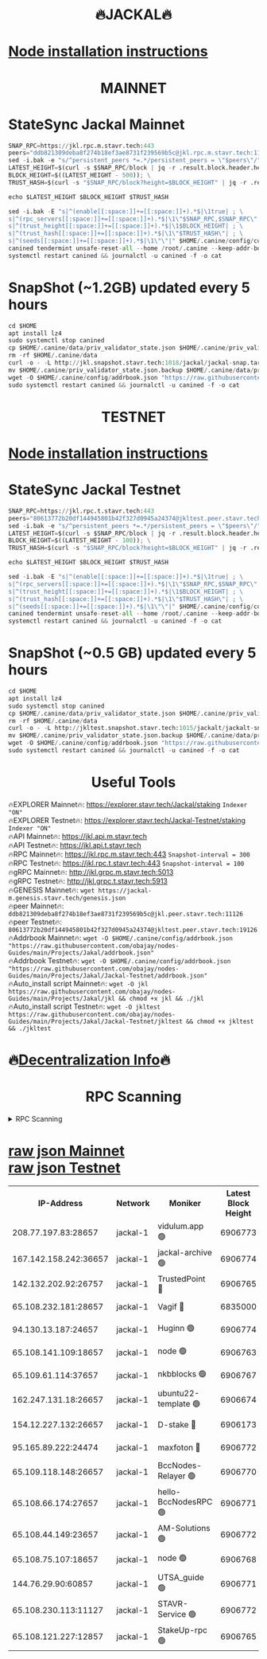 <h1 align="center"> 🔥JACKAL🔥</h1>

[Node installation instructions](https://github.com/obajay/nodes-Guides/tree/main/Projects/Jakal)
=

<h1 align="center"> MAINNET</h1>

# StateSync Jackal Mainnet
```python
SNAP_RPC=https://jkl.rpc.m.stavr.tech:443
peers="ddb821309deba8f274b18ef3ae8731f239569b5c@jkl.rpc.m.stavr.tech:11126"
sed -i.bak -e "s/^persistent_peers *=.*/persistent_peers = \"$peers\"/" $HOME/.canine/config/config.toml
LATEST_HEIGHT=$(curl -s $SNAP_RPC/block | jq -r .result.block.header.height); \
BLOCK_HEIGHT=$((LATEST_HEIGHT - 500)); \
TRUST_HASH=$(curl -s "$SNAP_RPC/block?height=$BLOCK_HEIGHT" | jq -r .result.block_id.hash)

echo $LATEST_HEIGHT $BLOCK_HEIGHT $TRUST_HASH

sed -i.bak -E "s|^(enable[[:space:]]+=[[:space:]]+).*$|\1true| ; \
s|^(rpc_servers[[:space:]]+=[[:space:]]+).*$|\1\"$SNAP_RPC,$SNAP_RPC\"| ; \
s|^(trust_height[[:space:]]+=[[:space:]]+).*$|\1$BLOCK_HEIGHT| ; \
s|^(trust_hash[[:space:]]+=[[:space:]]+).*$|\1\"$TRUST_HASH\"| ; \
s|^(seeds[[:space:]]+=[[:space:]]+).*$|\1\"\"|" $HOME/.canine/config/config.toml
canined tendermint unsafe-reset-all --home /root/.canine --keep-addr-book
systemctl restart canined && journalctl -u canined -f -o cat
```
# SnapShot (~1.2GB) updated every 5 hours
```python
cd $HOME
apt install lz4
sudo systemctl stop canined
cp $HOME/.canine/data/priv_validator_state.json $HOME/.canine/priv_validator_state.json.backup
rm -rf $HOME/.canine/data
curl -o - -L http://jkl.snapshot.stavr.tech:1018/jackal/jackal-snap.tar.lz4 | lz4 -c -d - | tar -x -C $HOME/.canine --strip-components 2
mv $HOME/.canine/priv_validator_state.json.backup $HOME/.canine/data/priv_validator_state.json
wget -O $HOME/.canine/config/addrbook.json "https://raw.githubusercontent.com/obajay/nodes-Guides/main/Projects/Jakal/addrbook.json"
sudo systemctl restart canined && journalctl -u canined -f -o cat
```

<h1 align="center"> TESTNET</h1>

[Node installation instructions](https://github.com/obajay/nodes-Guides/tree/main/Projects/Jakal/Jackal-Testnet)
=

# StateSync Jackal Testnet
```python
SNAP_RPC=https://jkl.rpc.t.stavr.tech:443
peers="80613772b20df144945801b42f327d0945a24374@jkltest.peer.stavr.tech:19126"
sed -i.bak -e "s/^persistent_peers *=.*/persistent_peers = \"$peers\"/" $HOME/.canine/config/config.toml
LATEST_HEIGHT=$(curl -s $SNAP_RPC/block | jq -r .result.block.header.height); \
BLOCK_HEIGHT=$((LATEST_HEIGHT - 100)); \
TRUST_HASH=$(curl -s "$SNAP_RPC/block?height=$BLOCK_HEIGHT" | jq -r .result.block_id.hash)

echo $LATEST_HEIGHT $BLOCK_HEIGHT $TRUST_HASH

sed -i.bak -E "s|^(enable[[:space:]]+=[[:space:]]+).*$|\1true| ; \
s|^(rpc_servers[[:space:]]+=[[:space:]]+).*$|\1\"$SNAP_RPC,$SNAP_RPC\"| ; \
s|^(trust_height[[:space:]]+=[[:space:]]+).*$|\1$BLOCK_HEIGHT| ; \
s|^(trust_hash[[:space:]]+=[[:space:]]+).*$|\1\"$TRUST_HASH\"| ; \
s|^(seeds[[:space:]]+=[[:space:]]+).*$|\1\"\"|" $HOME/.canine/config/config.toml
canined tendermint unsafe-reset-all --home /root/.canine --keep-addr-book
systemctl restart canined && journalctl -u canined -f -o cat
```
# SnapShot (~0.5 GB) updated every 5 hours
```python
cd $HOME
apt install lz4
sudo systemctl stop canined
cp $HOME/.canine/data/priv_validator_state.json $HOME/.canine/priv_validator_state.json.backup
rm -rf $HOME/.canine/data
curl -o - -L http://jkltest.snapshot.stavr.tech:1015/jackalt/jackalt-snap.tar.lz4 | lz4 -c -d - | tar -x -C $HOME/.canine --strip-components 2
mv $HOME/.canine/priv_validator_state.json.backup $HOME/.canine/data/priv_validator_state.json
wget -O $HOME/.canine/config/addrbook.json "https://raw.githubusercontent.com/obajay/nodes-Guides/main/Projects/Jakal/Jackal-Testnet/addrbook.json"
sudo systemctl restart canined && journalctl -u canined -f -o cat
```

 <h1 align="center"> Useful Tools</h1>

🔥EXPLORER Mainnet🔥:      https://explorer.stavr.tech/Jackal/staking		        `Indexer "ON"` \
🔥EXPLORER Testnet🔥:      https://explorer.stavr.tech/Jackal-Testnet/staking     `Indexer "ON"` \
🔥API Mainnet🔥: 			 		 https://jkl.api.m.stavr.tech \
🔥API Testnet🔥: 			 		 https://jkl.api.t.stavr.tech \
🔥RPC Mainnet🔥:           https://jkl.rpc.m.stavr.tech:443              `Snapshot-interval = 300` \
🔥RPC Testnet🔥:           https://jkl.rpc.t.stavr.tech:443              `Snapshot-interval = 100` \
🔥gRPC Mainnet🔥:          http://jkl.grpc.m.stavr.tech:5013 \
🔥gRPC Testnet🔥:          http://jkl.grpc.t.stavr.tech:5913 \
🔥GENESIS Mainnet🔥:    `wget https://jackal-m.genesis.stavr.tech/genesis.json` \
🔥peer Mainnet🔥:					 `ddb821309deba8f274b18ef3ae8731f239569b5c@jkl.peer.stavr.tech:11126` \
🔥peer Testnet🔥:					 `80613772b20df144945801b42f327d0945a24374@jkltest.peer.stavr.tech:19126` \
🔥Addrbook Mainnet🔥:    ```wget -O $HOME/.canine/config/addrbook.json "https://raw.githubusercontent.com/obajay/nodes-Guides/main/Projects/Jakal/addrbook.json"``` \
🔥Addrbook Testnet🔥:    ```wget -O $HOME/.canine/config/addrbook.json "https://raw.githubusercontent.com/obajay/nodes-Guides/main/Projects/Jakal/Jackal-Testnet/addrbook.json"``` \
🔥Auto_install script Mainnet🔥: ```wget -O jkl https://raw.githubusercontent.com/obajay/nodes-Guides/main/Projects/Jakal/jkl && chmod +x jkl && ./jkl``` \
🔥Auto_install script Testnet🔥: ```wget -O jkltest https://raw.githubusercontent.com/obajay/nodes-Guides/main/Projects/Jakal/Jackal-Testnet/jkltest && chmod +x jkltest && ./jkltest```

🔥[Decentralization Info](https://github.com/obajay/StateSync-snapshots/tree/main/Projects/Jackal/Decentralization)🔥
=

<h1 align="center"> RPC Scanning</h1>

<details>
<summary>RPC Scanning</summary>

<h2 align="center"> We scan nodes in real time every 4 hours. And we provide the final result of RPC endpoints.
We cannot influence the operation of these nodes in any way. </h2>


```python
If Voting Power is higher than 0 --> then the Node is a validator of the network and may be subject to attack and be a potential threat to the chain.
```
```python
We marked such validators with a red symbol
```

</details>

[raw json Mainnet](https://rpc-check.jaclalm.stavr.tech/jaclalm/rpc-jaclalm-result.json) \
[raw json Testnet](https://github.com/obajay/StateSync-snapshots/tree/main/Projects/Jackal/Rpc-Check-Testnet)
=

<table><tr><th>IP-Address</th><th>Network</th><th>Moniker</th><th>Latest Block Height</th><th>Earliest Block Height</th><th>Catching Up</th><th>Tx Index</th><th>Voting Power</th><th>Scan Time</th></tr><tr><td>208.77.197.83:28657</td><td>jackal-1</td><td>vidulum.app 🟢</td><td>6906773</td><td>0</td><td>False</td><td>on</td><td>0</td><td>2024-03-17T13:55:06.796918554UTC</td></tr><tr><td>167.142.158.242:36657</td><td>jackal-1</td><td>jackal-archive 🟢</td><td>6906774</td><td>2770293</td><td>False</td><td>on</td><td>0</td><td>2024-03-17T13:55:09.590252197UTC</td></tr><tr><td>142.132.202.92:26757</td><td>jackal-1</td><td>TrustedPoint 🔴</td><td>6906765</td><td>6129401</td><td>False</td><td>on</td><td>298059</td><td>2024-03-17T13:54:17.264349991UTC</td></tr><tr><td>65.108.232.181:28657</td><td>jackal-1</td><td>Vagif 🔴</td><td>6835000</td><td>6462201</td><td>False</td><td>off</td><td>60003</td><td>2024-03-17T13:54:56.830621016UTC</td></tr><tr><td>94.130.13.187:24657</td><td>jackal-1</td><td>Huginn 🟢</td><td>6906774</td><td>6707772</td><td>False</td><td>on</td><td>0</td><td>2024-03-17T13:55:13.913829378UTC</td></tr><tr><td>65.108.141.109:18657</td><td>jackal-1</td><td>node 🟢</td><td>6906763</td><td>6773189</td><td>False</td><td>on</td><td>0</td><td>2024-03-17T13:54:04.733773270UTC</td></tr><tr><td>65.109.61.114:37657</td><td>jackal-1</td><td>nkbblocks 🟢</td><td>6906767</td><td>6785101</td><td>False</td><td>on</td><td>0</td><td>2024-03-17T13:54:32.833476458UTC</td></tr><tr><td>162.247.131.18:26657</td><td>jackal-1</td><td>ubuntu22-template 🟢</td><td>6906674</td><td>6836503</td><td>False</td><td>off</td><td>0</td><td>2024-03-17T13:54:30.502488016UTC</td></tr><tr><td>154.12.227.132:26657</td><td>jackal-1</td><td>D-stake 🔴</td><td>6906173</td><td>6836601</td><td>False</td><td>off</td><td>130248</td><td>2024-03-17T13:54:00.355901822UTC</td></tr><tr><td>95.165.89.222:24474</td><td>jackal-1</td><td>maxfoton 🔴</td><td>6906772</td><td>6849001</td><td>False</td><td>off</td><td>117959</td><td>2024-03-17T13:54:57.243457358UTC</td></tr><tr><td>65.109.118.148:26657</td><td>jackal-1</td><td>BccNodes-Relayer 🟢</td><td>6906770</td><td>6882401</td><td>False</td><td>on</td><td>0</td><td>2024-03-17T13:54:47.717775118UTC</td></tr><tr><td>65.108.66.174:27657</td><td>jackal-1</td><td>hello-BccNodesRPC 🟢</td><td>6906771</td><td>6882401</td><td>False</td><td>on</td><td>0</td><td>2024-03-17T13:54:52.327517492UTC</td></tr><tr><td>65.108.44.149:23657</td><td>jackal-1</td><td>AM-Solutions 🟢</td><td>6906772</td><td>6891001</td><td>False</td><td>on</td><td>0</td><td>2024-03-17T13:54:57.536670899UTC</td></tr><tr><td>65.108.75.107:18657</td><td>jackal-1</td><td>node 🟢</td><td>6906768</td><td>6891691</td><td>False</td><td>on</td><td>0</td><td>2024-03-17T13:54:35.188966458UTC</td></tr><tr><td>144.76.29.90:60857</td><td>jackal-1</td><td>UTSA_guide 🟢</td><td>6906771</td><td>6902855</td><td>False</td><td>on</td><td>0</td><td>2024-03-17T13:54:52.007483172UTC</td></tr><tr><td>65.108.230.113:11127</td><td>jackal-1</td><td>STAVR-Service 🟢</td><td>6906772</td><td>6905101</td><td>False</td><td>on</td><td>0</td><td>2024-03-17T13:54:59.870338392UTC</td></tr><tr><td>65.108.121.227:12857</td><td>jackal-1</td><td>StakeUp-rpc 🟢</td><td>6906765</td><td>6905701</td><td>False</td><td>on</td><td>0</td><td>2024-03-17T13:54:17.565011443UTC</td></tr></table>
